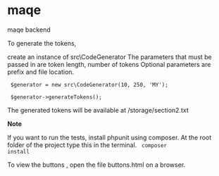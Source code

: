 # maqe
maqe backend

To generate the tokens,

create an instance of src\CodeGenerator
The parameters that must be passed in are token length, number of tokens
Optional parameters are prefix and file location.


<code> $generator = new src\CodeGenerator(10, 250, 'MY'); </code>

<code> $generator->generateTokens();	</code>

The generated tokens will be available at /storage/section2.txt

<b>Note</b>

If you want to run the tests, install phpunit using composer.
At the root folder of the project type this in the terminal.
<code> composer install </code>


To view the buttons , open the file buttons.html on a browser.

